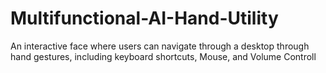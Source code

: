 # Multifunctional-AI-Hand-Utility
An interactive face where users can navigate through a desktop through hand gestures, including keyboard shortcuts, Mouse, and Volume Controll
